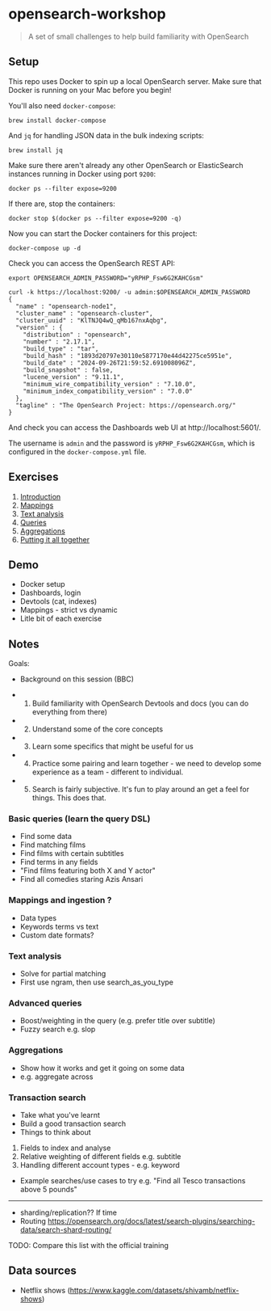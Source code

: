 # opensearch-workshop

> A set of small challenges to help build familiarity with OpenSearch

## Setup

This repo uses Docker to spin up a local OpenSearch server. Make sure that Docker is running on your Mac before you begin!

You'll also need `docker-compose`:

```
brew install docker-compose
```

And `jq` for handling JSON data in the bulk indexing scripts:

```
brew install jq
```

Make sure there aren't already any other OpenSearch or ElasticSearch instances running in Docker using port `9200`:

```
docker ps --filter expose=9200
```

If there are, stop the containers:

```
docker stop $(docker ps --filter expose=9200 -q)
```

Now you can start the Docker containers for this project:

```
docker-compose up -d
```

Check you can access the OpenSearch REST API:

```
export OPENSEARCH_ADMIN_PASSWORD="yRPHP_Fsw6G2KAHCGsm"
```

```
curl -k https://localhost:9200/ -u admin:$OPENSEARCH_ADMIN_PASSWORD
{
  "name" : "opensearch-node1",
  "cluster_name" : "opensearch-cluster",
  "cluster_uuid" : "KlTNJQ4wQ_qMb167nxAqbg",
  "version" : {
    "distribution" : "opensearch",
    "number" : "2.17.1",
    "build_type" : "tar",
    "build_hash" : "1893d20797e30110e5877170e44d42275ce5951e",
    "build_date" : "2024-09-26T21:59:52.691008096Z",
    "build_snapshot" : false,
    "lucene_version" : "9.11.1",
    "minimum_wire_compatibility_version" : "7.10.0",
    "minimum_index_compatibility_version" : "7.0.0"
  },
  "tagline" : "The OpenSearch Project: https://opensearch.org/"
}
```

And check you can access the Dashboards web UI at http://localhost:5601/.

The username is `admin` and the password is `yRPHP_Fsw6G2KAHCGsm`, which is configured in the `docker-compose.yml` file.

## Exercises

1. [Introduction](exercises/1-intro.md)
2. [Mappings](exercises/2-mappings.md)
3. [Text analysis](exercises/3-text-analysis.md)
4. [Queries](exercises/4-queries.md)
5. [Aggregations](exercises/5-aggregations.md)
6. [Putting it all together](exercises/6-transactions.md)

## Demo

- Docker setup
- Dashboards, login
- Devtools (cat, indexes)
- Mappings - strict vs dynamic
- Litle bit of each exercise

## Notes

Goals:
- Background on this session (BBC)

- 1. Build familiarity with OpenSearch Devtools and docs (you can do everything from there)
- 2. Understand some of the core concepts
- 3. Learn some specifics that might be useful for us
- 4. Practice some pairing and learn together - we need to develop some experience as a team - different to individual.
- 5. Search is fairly subjective. It's fun to play around an get a feel for things. This does that.

### Basic queries (learn the query DSL)

- Find some data
- Find matching films
- Find films with certain subtitles
- Find terms in any fields
- "Find films featuring both X and Y actor"
- Find all comedies staring Azis Ansari

### Mappings and ingestion ?

- Data types
- Keywords terms vs text
- Custom date formats?

### Text analysis

- Solve for partial matching
- First use ngram, then use search_as_you_type

### Advanced queries

- Boost/weighting in the query (e.g. prefer title over subtitle)
- Fuzzy search e.g. slop

### Aggregations

- Show how it works and get it going on some data
- e.g. aggregate across 

### Transaction search

- Take what you've learnt
- Build a good transaction search
- Things to think about
1. Fields to index and analyse
2. Relative weighting of different fields e.g. subtitle
3. Handling different account types - e.g. keyword
- Example searches/use cases to try
e.g. "Find all Tesco transactions above 5 pounds"

---

- sharding/replication?? If time
- Routing https://opensearch.org/docs/latest/search-plugins/searching-data/search-shard-routing/

TODO: Compare this list with the official training

## Data sources

* Netflix shows (https://www.kaggle.com/datasets/shivamb/netflix-shows)